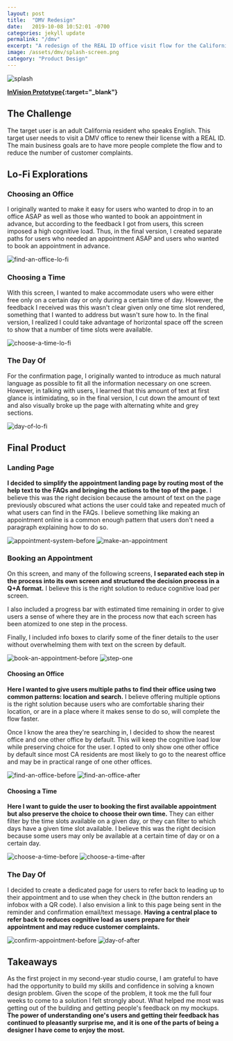 ```yaml
---
layout: post
title:  "DMV Redesign"
date:   2019-10-08 10:52:01 -0700
categories: jekyll update
permalink: "/dmv"
excerpt: "A redesign of the REAL ID office visit flow for the California DMV."
image: /assets/dmv/splash-screen.png
category: "Product Design"
---
```


<img src="/assets/dmv/splash-screen.png" alt="splash" />

**[InVision Prototype](https://invis.io/NEU60BEG58U){:target="_blank"}**

## The Challenge
The target user is an adult California resident who speaks English. This target user needs to visit a DMV office to renew their license with a REAL ID. The main business goals are to have more people complete the flow and to reduce the number of customer complaints.

## Lo-Fi Explorations
### Choosing an Office
I originally wanted to make it easy for users who wanted to drop in to an office ASAP as well as those who wanted to book an appointment in advance, but according to the feedback I got from users, this screen imposed a high cognitive load. Thus, in the final version, I created separate paths for users who needed an appointment ASAP and users who wanted to book an appointment in advance.

<img src="/assets/dmv/find-an-office-lo-fi.png" alt="find-an-office-lo-fi" />

### Choosing a Time
With this screen, I wanted to make accommodate users who were either free only on a certain day or only during a certain time of day. However, the feedback I received was this wasn't clear given only one time slot rendered, something that I wanted to address but wasn't sure how to. In the final version, I realized I could take advantage of horizontal space off the screen to show that a number of time slots were available.

<img src="/assets/dmv/choose-a-time-lo-fi.png" alt="choose-a-time-lo-fi" />

### The Day Of
For the confirmation page, I originally wanted to introduce as much natural language as possible to fit all the information necessary on one screen. However, in talking with users, I learned that this amount of text at first glance is intimidating, so in the final version, I cut down the amount of text and also visually broke up the page with alternating white and grey sections.

<img src="/assets/dmv/day-of-lo-fi.png" alt="day-of-lo-fi" />

## Final Product
### Landing Page
**I decided to simplify the appointment landing page by routing most of the help text to the FAQs and bringing the actions to the top of the page.** I believe this was the right decision because the amount of text on the page previously obscured what actions the user could take and repeated much of what users can find in the FAQs. I believe something like making an appointment online is a common enough pattern that users don't need a paragraph explaining how to do so.

<img src="/assets/dmv/appointment_system_before.png" alt="appointment-system-before" /> <img src="/assets/dmv/make-an-appointment.png" alt="make-an-appointment" />

### Booking an Appointment
On this screen, and many of the following screens, **I separated each step in the process into its own screen and structured the decision process in a Q+A format.** I believe this is the right solution to reduce cognitive load per screen.

I also included a progress bar with estimated time remaining in order to give users a sense of where they are in the process now that each screen has been atomized to one step in the process.

Finally, I included info boxes to clarify some of the finer details to the user without overwhelming them with text on the screen by default.

<img src="/assets/dmv/book-an-appointment-before.png" alt="book-an-appointment-before" /> <img src="/assets/dmv/step-one-after2.png" alt="step-one" />

#### Choosing an Office
**Here I wanted to give users multiple paths to find their office using two common patterns: location and search.** I believe offering multiple options is the right solution because users who are comfortable sharing their location, or are in a place where it makes sense to do so, will complete the flow faster.

Once I know the area they're searching in, I decided to show the nearest office and one other office by default. This will keep the cognitive load low while preserving choice for the user. I opted to only show one other office by default since most CA residents are most likely to go to the nearest office and may be in practical range of one other offices.

<img src="/assets/dmv/find-an-office-before.png" alt="find-an-office-before" /> <img src="/assets/dmv/find-an-office-after.png" alt="find-an-office-after" />

#### Choosing a Time
**Here I want to guide the user to booking the first available appointment but also preserve the choice to choose their own time.** They can either filter by the time slots available on a given day, or they can filter to which days have a given time slot available. I believe this was the right decision because some users may only be available at a certain time of day or on a certain day.

<img src="/assets/dmv/choose-a-time-before.png" alt="choose-a-time-before" /> <img src="/assets/dmv/choose-a-time-after.png" alt="choose-a-time-after" />

### The Day Of
I decided to create a dedicated page for users to refer back to leading up to their appointment and to use when they check in (the button renders an infobox with a QR code). I also envision a link to this page being sent in the reminder and confirmation email/text message. **Having a central place to refer back to reduces cognitive load as users prepare for their appointment and may reduce customer complaints.**

<img src="/assets/dmv/confirm-appointment-before2.png" alt="confirm-appointment-before" /> <img src="/assets/dmv/day-of-after.png" alt="day-of-after" />

## Takeaways
As the first project in my second-year studio course, I am grateful to have had the opportunity to build my skills and confidence in solving a known design problem. Given the scope of the problem, it took me the full four weeks to come to a solution I felt strongly about. What helped me most was getting out of the building and getting people's feedback on my mockups. **The power of understanding one's users and getting their feedback has continued to pleasantly surprise me, and it is one of the parts of being a designer I have come to enjoy the most.**
